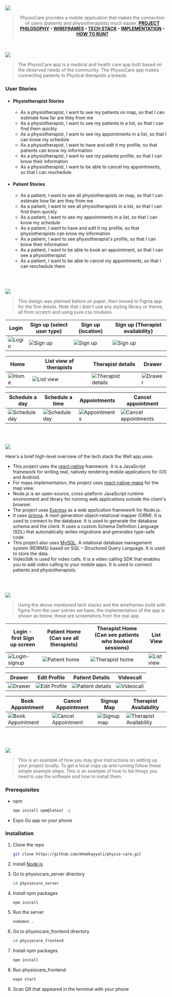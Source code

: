<img src="./readme/assets/titles/title1.svg"/>

<div align="center">

> PhysioCare provides a mobile application that makes the connection of users (patients and
> physiotherapists) much easier.
> **[PROJECT PHILOSOPHY](https://github.com/mhmdkayyali/physio-care#-project-philosophy) • [WIREFRAMES](https://github.com/mhmdkayyali/well_app#-wireframes) • [TECH STACK](https://github.com/mhmdkayyali/physio-care#-tech-stack) • [IMPLEMENTATION](https://github.com/mhmdkayyali/physio-care#-impplementation) • [HOW TO RUN?](https://github.com/mhmdkayyali/physio-care#-how-to-run)**

</div>

<br><br>
<img src="./readme/assets/titles/title2.svg"/>

> The PhysioCare app is a medical and health care app built based on the observed needs of the community. The PhysioCare app makes connecting patients to Physical therapists a breeze.

### User Stories

- #### Physiotherapist Stories
  - As a physiotherapist, I want to see my patients on map, so that I can estimate how far are they from me
  - As a physiotherapist, I want to see my patients in a list, so that I can find them quickly
  - As a physiotherapist, I want to see my appointments in a list, so that I can know my schedule
  - As a physiotherapist, I want to have and edit it my profile, so that patients can know my information
  - As a physiotherapist, I want to see my patients profile, so that I can know their information
  - As a physiotherapist, I want to be able to cancel my appointments, so that I can reschedule
- #### Patient Stories

  - As a patient, I want to see all physiotherapists on map, so that I can estimate how far are they from me
  - As a patient, I want to see all physiotherapists in a list, so that I can find them quickly
  - As a patient, I want to see my appointments in a list, so that I can know my schedule
  - As a patient, I want to have and edit it my profile, so that physiotherapists can know my information
  - As a patient, I want to see physiotherapist's profile, so that I can know their information
  - As a patient, I want to be able to book an appointment, so that I can see a physiotherapist
  - As a patient, I want to be able to cancel my appointments, so that I can reschedule them

  <br><br>

<img src="./readme/assets/titles/title3.svg"/>

> This design was planned before on paper, then moved to Figma app for the fine details.
> Note that i didn't use any styling library or theme, all from scratch and using pure css modules

| Login                                                                                                 | Sign up (select user type)                                                                                  | Sign up (location)                                                                                                                      | Sign up (Therapist availability)                                                                                 |
| ----------------------------------------------------------------------------------------------------- | ----------------------------------------------------------------------------------------------------------- | --------------------------------------------------------------------------------------------------------------------------------------- | ---------------------------------------------------------------------------------------------------------------- |
| ![Login](https://github.com/mhmdkayyali/physio-care/blob/main/readme/assets/mockups/login%20page.svg) | ![Sign up](https://github.com/mhmdkayyali/physio-care/blob/main/readme/assets/mockups/sign%20up%20page.svg) | ![Sign up](https://github.com/mhmdkayyali/physio-care/blob/main/readme/assets/mockups/sign%20up%20page%20patient%20and%20therapist.svg) | ![Sign up](https://github.com/mhmdkayyali/physio-care/blob/main/readme/assets/mockups/sign%20up%20page%20pt.svg) |

| Home                                                                                               | List view of therapists                                                                                  | Therapist details                                                                                                          | Drawer                                                                                                  |
| -------------------------------------------------------------------------------------------------- | -------------------------------------------------------------------------------------------------------- | -------------------------------------------------------------------------------------------------------------------------- | ------------------------------------------------------------------------------------------------------- |
| ![Home](https://github.com/mhmdkayyali/physio-care/blob/main/readme/assets/mockups/Home%20Map.svg) | ![List view](https://github.com/mhmdkayyali/physio-care/blob/main/readme/assets/mockups/List%20view.svg) | ![Therapist details](https://github.com/mhmdkayyali/physio-care/blob/main/readme/assets/mockups/Therapist's%20details.svg) | ![Drawer](https://github.com/mhmdkayyali/physio-care/blob/main/readme/assets/mockups/Drawer%20menu.svg) |

| Schedule a day                                                                                                   | Schedule a time                                                                                                   | Appointments                                                                                                 | Cancel appointment                                                                                                               |
| ---------------------------------------------------------------------------------------------------------------- | ----------------------------------------------------------------------------------------------------------------- | ------------------------------------------------------------------------------------------------------------ | -------------------------------------------------------------------------------------------------------------------------------- |
| ![Schedule day](https://github.com/mhmdkayyali/physio-care/blob/main/readme/assets/mockups/Select%20a%20day.svg) | ![Schedule day](https://github.com/mhmdkayyali/physio-care/blob/main/readme/assets/mockups/Select%20a%20time.svg) | ![Appointments](https://github.com/mhmdkayyali/physio-care/blob/main/readme/assets/mockups/Appointments.svg) | ![Cancel appointments](https://github.com/mhmdkayyali/physio-care/blob/main/readme/assets/mockups/Cancelling%20appointments.svg) |

<br><br>

<img src="./readme/assets/titles/title4.svg"/>

Here's a brief high-level overview of the tech stack the Well app uses:

- This project uses the [react-native](https://reactnative.dev/) framework. It is a JavaScript framework for writing real, natively rendering mobile applications for iOS and Android.
- For maps implementation, the project uses [react-native-maps](https://www.npmjs.com/package/react-native-maps?activeTab=readme) for the map view.
- Node.js is an open-source, cross-platform JavaScript runtime environment and library for running web applications outside the client's browser.
- The project uses [Express](https://expressjs.com/) as a web application framework for Node.js.
- It uses [prisma](https://www.prisma.io/). A next-generation object–relational mapper (ORM). It is used to connect to the database. It is used to generate the database schema and the client. It uses a custom Schema Definition Language (SDL) that automatically writes migrations and generates type-safe code.
- This project also uses [MySQL](https://www.mysql.com/). A relational database management system (RDBMS) based on SQL – Structured Query Language. It is used to store the data.
- VideoSdk is used for video calls. It is a video calling SDK that enables you to add video calling to your mobile apps. It is used to connect patients and physiotherapists.

<br><br>

<img src="./readme/assets/titles/title5.svg"/>

> Using the above mentioned tech stacks and the wireframes build with figma from the user sotries we have, the implementation of the app is shown as below, these are screenshots from the real app

| Login - first Sign up screen                                                                                        | Patient Home (Can see all therapists)                                                                                   | Therapist Home (Can see patients who booked sessions)                                                                       | List View                                                                                                     |
| ------------------------------------------------------------------------------------------------------------------- | ----------------------------------------------------------------------------------------------------------------------- | --------------------------------------------------------------------------------------------------------------------------- | ------------------------------------------------------------------------------------------------------------- |
| ![Login-signup](https://github.com/mhmdkayyali/physio-care/blob/main/readme/assets/implementation/login-signup.gif) | ![Patient home](https://github.com/mhmdkayyali/physio-care/blob/main/readme/assets/implementation/home-map-patient.gif) | ![Therapist home](https://github.com/mhmdkayyali/physio-care/blob/main/readme/assets/implementation/home-map-therapist.gif) | ![List view](https://github.com/mhmdkayyali/physio-care/blob/main/readme/assets/implementation/list-view.gif) |

| Drawer                                                                                                  | Edit Profile                                                                                                        | Patient Details                                                                                                           | Videocall                                                                                                     |
| ------------------------------------------------------------------------------------------------------- | ------------------------------------------------------------------------------------------------------------------- | ------------------------------------------------------------------------------------------------------------------------- | ------------------------------------------------------------------------------------------------------------- |
| ![Drawer](https://github.com/mhmdkayyali/physio-care/blob/main/readme/assets/implementation/drawer.gif) | ![Edit Profile](https://github.com/mhmdkayyali/physio-care/blob/main/readme/assets/implementation/edit-profile.gif) | ![Patient details](https://github.com/mhmdkayyali/physio-care/blob/main/readme/assets/implementation/patient-details.gif) | ![Videocall](https://github.com/mhmdkayyali/physio-care/blob/main/readme/assets/implementation/videocall.gif) |

| Book Appointment                                                                                                            | Cancel Appointment                                                                                                              | Signup Map                                                                                                      | Therapist Availability                                                                                                        |
| --------------------------------------------------------------------------------------------------------------------------- | ------------------------------------------------------------------------------------------------------------------------------- | --------------------------------------------------------------------------------------------------------------- | ----------------------------------------------------------------------------------------------------------------------------- |
| ![Book Appointment](https://github.com/mhmdkayyali/physio-care/blob/main/readme/assets/implementation/book-appointment.gif) | ![Cancel Appointment](https://github.com/mhmdkayyali/physio-care/blob/main/readme/assets/implementation/cancel-appointment.gif) | ![Signup map](https://github.com/mhmdkayyali/physio-care/blob/main/readme/assets/implementation/signup-map.jpg) | ![Therapist Availability](https://github.com/mhmdkayyali/physio-care/blob/main/readme/assets/implementation/availability.jpg) |

<br><br>

<img src="./readme/assets/titles/title6.svg"/>

> This is an example of how you may give instructions on setting up your project locally.
> To get a local copy up and running follow these simple example steps.
> This is an example of how to list things you need to use the software and how to install them.

### Prerequisites

- npm
  ```sh
  npm install npm@latest -g
  ```
- Expo Go app on your phone

### Installation

1. Clone the repo

   ```sh
   git clone https://github.com/mhmdkayyali/physio-care.git
   ```

2. Install [Node.js](https://nodejs.org/en/)
3. Go to physiocare_server directory
   ```sh
   cd physiocare_server
   ```
4. Install npm packages
   ```sh
   npm install
   ```
5. Run the server

   ```sh
   nodemon .
   ```

6. Go to physiocare_frontend directory

   ```sh
   cd physiocare_frontend
   ```

7. Install npm packages
   ```sh
   npm install
   ```
8. Run physiocare_frontend
   ```sh
   expo start
   ```
9. Scan QR that appeared in the terminal with your phone
